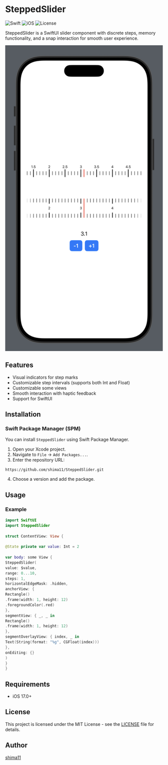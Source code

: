 # SteppedSlider

![Swift](https://img.shields.io/badge/Swift-5.0-orange.svg)
![iOS](https://img.shields.io/badge/iOS-13%2B-blue.svg)
![License](https://img.shields.io/github/license/shima11/SteppedSlider)

SteppedSlider is a SwiftUI slider component with discrete steps, memory functionality, and a snap interaction for smooth user experience.

![Sample](sample.PNG)

## Features
- Visual indicators for step marks
- Customizable step intervals (supports both Int and Float)
- Customizable some views
- Smooth interaction with haptic feedback
- Support for SwiftUI

## Installation

### Swift Package Manager (SPM)
You can install `SteppedSlider` using Swift Package Manager.

1. Open your Xcode project.
2. Navigate to `File` → `Add Packages...`.
3. Enter the repository URL:  
```
https://github.com/shima11/SteppedSlider.git
```
4. Choose a version and add the package.

## Usage

### Example

```swift
import SwiftUI
import SteppedSlider

struct ContentView: View {

@State private var value: Int = 2

var body: some View {
SteppedSlider(
value: $value,
range: 0...10,
steps: 1,
horizontalEdgeMask: .hidden,
anchorView: {
Rectangle()
.frame(width: 1, height: 12)
.foregroundColor(.red)
},
segmentView: { _, _ in
Rectangle()
.frame(width: 1, height: 12)
},
segmentOverlayView: { index, _ in
Text(String(format: "%g", CGFloat(index)))
},
onEditing: {}
)
}
}
```


## Requirements
- iOS 17.0+

## License
This project is licensed under the MIT License - see the [LICENSE](LICENSE) file for details.

## Author
 [shima11](https://github.com/shima11)
